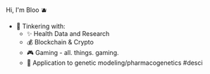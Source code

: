 Hi, I'm Bloo 🫐


- 🤔 Tinkering with:
  -  ✨ Health Data and Research
  -  💰 Blockchain & Crypto 
  -  🎮 Gaming - all. things. gaming.
  -  🧬 Application to genetic modeling/pharmacogenetics #desci 
